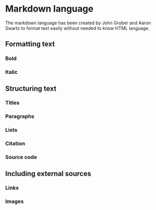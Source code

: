 # Markdown language 

The markdown language has been created by John Gruber and Aaron Swartz to format text easily without needed to know HTML language.

## Formatting text

### Bold

### Italic



## Structuring text


### Titles

### Paragraphs

### Lists

### Citation

### Source code


## Including external sources


### Links


### Images
